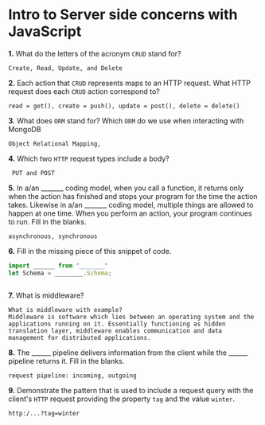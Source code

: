 # Intro to Server side concerns with JavaScript

**1.** What do the letters of the acronym `CRUD` stand for?
<!-- enter you answer in the space below -->
```
Create, Read, Update, and Delete
```
**2.** Each action that `CRUD` represents maps to an HTTP request. What HTTP request does each `CRUD` action correspond to?
<!-- enter you answer in the space below -->
```
read = get(), create = push(), update = post(), delete = delete() 
```
**3.** What does `ORM` stand for? Which `ORM` do we use when interacting with MongoDB
<!-- enter you answer in the space below -->
```
Object Relational Mapping, 
```
**4.** Which two `HTTP` request types include a body?
<!-- enter you answer in the space below -->
```
 PUT and POST
```
**5.** In a/an _______ coding model, when you call a function, it returns only when the action has finished and stops your program for the time the action takes. Likewise in a/an _______ coding model, multiple things are allowed to happen at one time. When you perform an action, your program continues to run.  Fill in the blanks.
<!-- enter you answer in the space below -->
```
asynchronous, synchronous
```

**6.** Fill in the missing piece of this snippet of code.
```js
import ______ from "_______"
let Schema = ________.Schema;
```
<!-- enter you answer in the space below -->
```

```
**7.** What is middleware?
<!-- enter you answer in the space below -->
```
What is middleware with example?
Middleware is software which lies between an operating system and the applications running on it. Essentially functioning as hidden translation layer, middleware enables communication and data management for distributed applications.
```
**8.** The ______ pipeline delivers information from the client while the ______ pipeline returns it. Fill in the blanks. 
<!-- enter you answer in the space below -->
```
request pipeline: incoming, outgoing

```
**9.** 
Demonstrate the pattern that is used to include a request query with the client's `HTTP` request providing the property `tag` and the value `winter`.
<!-- enter you answer in the space below -->
```
http:/...?tag=winter
```